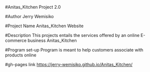#Anitas_Kitchen
Project 2.0

#Author
Jerry Wemisiko

#Project Name
Anitas_Kitchen Website

#Description
This projects entails the services offered  by an online E-commerce business Anitas_Kitchen

#Program set-up
Program is meant to help customers associate with products online

#gh-pages link
https://jerry-wemisiko.github.io/Anitas_Kitchen/
